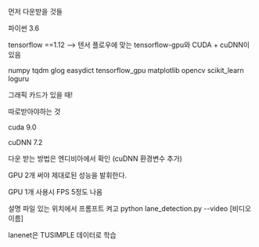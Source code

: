 먼저 다운받을 것들

파이썬 3.6

tensorflow ==1.12 --> 텐서 플로우에 맞는 tensorflow-gpu와 CUDA + cuDNN이 있음

numpy
tqdm
glog
easydict
tensorflow_gpu
matplotlib
opencv
scikit_learn
loguru



그래픽 카드가 있을 때!

따로받아야하는 것 

cuda 9.0

cuDNN 7.2

다운 받는 방법은 엔디비아에서 확인 (cuDNN 환경변수 추가)

GPU 2개 써야 제대로된 성능을 발휘한다.



GPU 1개 사용시 FPS 5정도 나옴



설명 파일 있는 위치에서 프롬프트 켜고 python lane_detection.py --video [비디오 이름] 

lanenet은 TUSIMPLE 데이터로 학습

